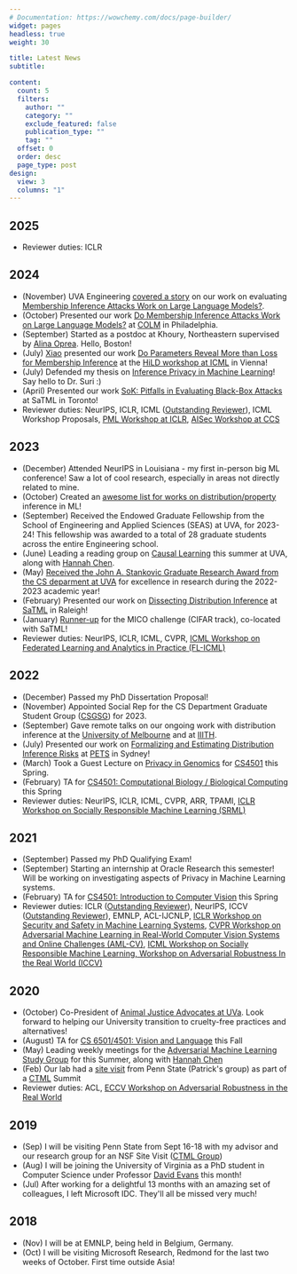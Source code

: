 ```yaml
---
# Documentation: https://wowchemy.com/docs/page-builder/
widget: pages
headless: true
weight: 30

title: Latest News
subtitle:

content:
  count: 5
  filters:
    author: ""
    category: ""
    exclude_featured: false
    publication_type: ""
    tag: ""
  offset: 0
  order: desc
  page_type: post
design:
  view: 3
  columns: "1"
---
```


## 2025

- Reviewer duties: ICLR

## 2024

- (November) UVA Engineering [covered a story](https://engineering.virginia.edu/news-events/news/common-way-test-leaks-large-language-models-may-be-flawed) on our work on evaluating [Membership Inference Attacks Work on Large Language Models?](https://arxiv.org/pdf/2402.07841).
- (October) Presented our work [Do Membership Inference Attacks Work on Large Language Models?](https://arxiv.org/pdf/2402.07841) at [COLM](https://colmweb.org/cfp.html) in Philadelphia. 
- (September) Started as a postdoc at Khoury, Northeastern supervised by [Alina Oprea](https://www.khoury.northeastern.edu/home/alina/). Hello, Boston!
- (July) [Xiao](https://xiao-zhang.net/) presented our work [Do Parameters Reveal More than Loss for Membership Inference](https://arxiv.org/pdf/2406.11544) at the [HiLD workshop at ICML](https://sites.google.com/view/hidimlearning/home) in Vienna!
- (July) Defended my thesis on [Inference Privacy in Machine Learning](https://uvasrg.github.io/congratulations-dr.-suri/)! Say hello to Dr. Suri :) 
- (April) Presented our work [SoK: Pitfalls in Evaluating Black-Box Attacks](https://arxiv.org/pdf/2310.17534.pdf) at SaTML in Toronto!
- Reviewer duties: NeurIPS, ICLR, ICML ([Outstanding Reviewer](https://x.com/icmlconf/status/1815647580577059312)), ICML Workshop Proposals, [PML Workshop at ICLR](https://pml-workshop.github.io/iclr24/), [AISec Workshop at CCS](https://aisec.cc/)

## 2023

- (December) Attended NeurIPS in Louisiana - my first in-person big ML conference! Saw a lot of cool research, especially in areas not directly related to mine.
- (October) Created an [awesome list for works on distribution/property](https://github.com/iamgroot42/awesome-distribution-inference/tree/main) inference in ML! 
- (September) Received the Endowed Graduate Fellowship from the School of Engineering and Applied Sciences (SEAS) at UVA, for 2023-24! This fellowship was awarded to a total of 28 graduate students across the entire Engineering school.
- (June) Leading a reading group on [Causal Learning](https://iamgroot42.github.io/causal-reading-group-23/) this summer at UVA, along with [Hannah Chen](https://hannahxchen.github.io/).
- (May) [Received the John A. Stankovic Graduate Research Award from the CS deparment at UVA](https://engineering.virginia.edu/cs-department-end-year-award-recipients-2022-2023) for excellence in research during the 2022-2023 academic year!
- (February) Presented our work on [Dissecting Distribution Inference](https://www.anshumansuri.me/publication/ddi/) at [SaTML](https://satml.org/) in Raleigh!
- (January) [Runner-up](https://microsoft.github.io/MICO/) for the MICO challenge (CIFAR track), co-located with SaTML!
- Reviewer duties: NeurIPS, ICLR, ICML, CVPR, [ICML Workshop on Federated Learning and Analytics in Practice (FL-ICML)](https://fl-icml2023.github.io/)

## 2022

- (December) Passed my PhD Dissertation Proposal!
- (November) Appointed Social Rep for the CS Department Graduate Student Group ([CSGSG](https://csgsg.org/)) for 2023.
- (September) Gave remote talks on our ongoing work with distribution inference at the [University of Melbourne](https://cis.unimelb.edu.au/) and at [IIITH](https://precog.iiit.ac.in/). 
- (July) Presented our work on [Formalizing and Estimating Distribution Inference Risks](https://www.anshumansuri.me/publication/formest/) at [PETS](https://www.anshumansuri.me/publication/formest/) in Sydney!
- (March) Took a Guest Lecture on [Privacy in Genomics](https://computingbiology.github.io/s22/class18/) for [CS4501](https://computingbiology.github.io/s22/) this Spring.
- (February) TA for [CS4501: Computational Biology / Biological Computing](https://computingbiology.github.io) this Spring
- Reviewer duties: NeurIPS, ICLR, ICML, CVPR, ARR, TPAMI, [ICLR Workshop on Socially Responsible Machine Learning (SRML)](https://iclrsrml.github.io/)

## 2021

- (September) Passed my PhD Qualifying Exam!
- (September) Starting an internship at Oracle Research this semester! Will be working on investigating aspects of Privacy in Machine Learning systems.
- (February) TA for [CS4501: Introduction to Computer Vision](https://www.vicenteordonez.com/vision/) this Spring
- Reviewer duties: ICLR ([Outstanding Reviewer](https://www.google.com/url?q=https%3A%2F%2Ficlr.cc%2FConferences%2F2021%2FReviewers&sa=D)), NeurIPS, ICCV ([Outstanding Reviewer](https://iccv2021.thecvf.com/outstanding-reviewers)), EMNLP, ACL-IJCNLP, [ICLR Workshop on Security and Safety in Machine Learning Systems](https://aisecure-workshop.github.io/aml-iclr2021/), [CVPR Workshop on Adversarial Machine Learning in Real-World Computer Vision Systems and Online Challenges (AML-CV)](https://aisecure-workshop.github.io/amlcvpr2021/), [ICML Workshop on Socially Responsible Machine Learning, Workshop on Adversarial Robustness In the Real World (ICCV)](https://icmlsrml2021.github.io/)

## 2020

- (October) Co-President of [Animal Justice Advocates at UVa](http://sites.google.com/view/ajauva/). Look forward to helping our University transition to cruelty-free practices and alternatives!
- (August) TA for [CS 6501/4501: Vision and Language](https://www.vicenteordonez.com/vislang/) this Fall
- (May) Leading weekly meetings for the [Adversarial Machine Learning Study Group](https://uvasrg.github.io/advml/) for this Summer, along with [Hannah Chen](https://hannahxchen.github.io/)
- (Feb) Our lab had a [site visit](https://drive.google.com/file/d/1WnerHqeU13P9A53WC7-_-oPyid5kyx-a/view) from Penn State (Patrick's group) as part of a [CTML](https://ctml.psu.edu/people/) Summit
- Reviewer duties: ACL, [ECCV Workshop on Adversarial Robustness in the Real World](https://eccv20-adv-workshop.github.io/)

## 2019

- (Sep) I will be visiting Penn State from Sept 16-18 with my advisor and our research group for an NSF Site Visit  ([CTML Group](https://ctml.psu.edu/))
- (Aug) I will be joining the University of Virginia as a PhD student in Computer Science under Professor [David Evans](http://www.cs.virginia.edu/~evans/) this month!
- (Jul) After working for a delightful 13 months with an amazing set of colleagues, I left Microsoft IDC. They'll all be missed very much!

## 2018

- (Nov) I will be at EMNLP, being held in Belgium, Germany.
- (Oct) I will be visiting Microsoft Research, Redmond for the last two weeks of October. First time outside Asia!
